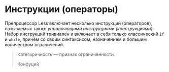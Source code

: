 # Инструкции (операторы)

Препроцессор Less включает несколько инструкций (операторов), называемых также *управляющими инструкциями (конструкциями)*. Набор инструкций тривиален и включает в себя только классический `if` и `while`, причём со своим синтаксисом, назначением и большим количеством ограничений.

> Категоричность — признак ограниченности.
>
> Конфуций
